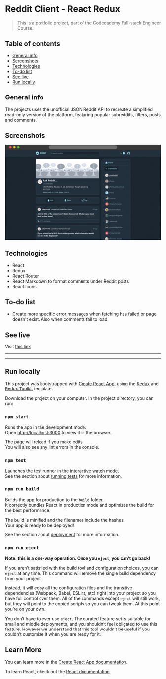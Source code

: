 # Reddit Client - React Redux
> This is a portfolio project, part of the Codecademy Full-stack Engineer Course.

## Table of contents
* [General info](#general-info)
* [Screenshots](#screenshots)
* [Technologies](#technologies)
* [To-do list](#to-do-list)
* [See live](#see-live)
* [Run locally](#run-locally)

## General info
The projects uses the unofficial JSON Reddit API to recreate a simplified read-only 
version of the platform, featuring popular subreddits, filters, posts and comments.

## Screenshots
<img src="./public/project-thumb-reddit.jpg" width="800px">

## Technologies
* React
* Redux
* React Router
* React Markdown to format comments under Reddit posts
* React Icons

## To-do list
* Create more specific error messages when fetching has failed or page doesn't exist. Also when comments fail to load.

## See live 
Visit [this link](https://reddit-atanas.netlify.app/)  
 

---

---

## Run locally

This project was bootstrapped with [Create React App](https://github.com/facebook/create-react-app), using the [Redux](https://redux.js.org/) and [Redux Toolkit](https://redux-toolkit.js.org/) template.

Download the project on your computer. In the project directory, you can run:

### `npm start`

Runs the app in the development mode.<br />
Open [http://localhost:3000](http://localhost:3000) to view it in the browser.

The page will reload if you make edits.<br />
You will also see any lint errors in the console.

### `npm test`

Launches the test runner in the interactive watch mode.<br />
See the section about [running tests](https://facebook.github.io/create-react-app/docs/running-tests) for more information.

### `npm run build`

Builds the app for production to the `build` folder.<br />
It correctly bundles React in production mode and optimizes the build for the best performance.

The build is minified and the filenames include the hashes.<br />
Your app is ready to be deployed!

See the section about [deployment](https://facebook.github.io/create-react-app/docs/deployment) for more information.

### `npm run eject`

**Note: this is a one-way operation. Once you `eject`, you can’t go back!**

If you aren’t satisfied with the build tool and configuration choices, you can `eject` at any time. This command will remove the single build dependency from your project.

Instead, it will copy all the configuration files and the transitive dependencies (Webpack, Babel, ESLint, etc) right into your project so you have full control over them. All of the commands except `eject` will still work, but they will point to the copied scripts so you can tweak them. At this point you’re on your own.

You don’t have to ever use `eject`. The curated feature set is suitable for small and middle deployments, and you shouldn’t feel obligated to use this feature. However we understand that this tool wouldn’t be useful if you couldn’t customize it when you are ready for it.

## Learn More

You can learn more in the [Create React App documentation](https://facebook.github.io/create-react-app/docs/getting-started).

To learn React, check out the [React documentation](https://reactjs.org/).

